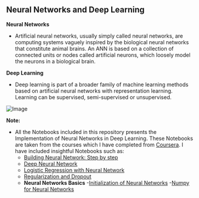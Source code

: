 ## **Neural Networks and Deep Learning**

**Neural Networks**
- Artificial neural networks, usually simply called neural networks, are computing systems vaguely inspired by the biological neural networks that constitute animal brains. An ANN is based on a collection of connected units or nodes called artificial neurons, which loosely model the neurons in a biological brain.

**Deep Learning**
- Deep learning is part of a broader family of machine learning methods based on artificial neural networks with representation learning. Learning can be supervised, semi-supervised or unsupervised.

![Image](https://res.cloudinary.com/dge89aqpc/image/upload/v1596893172/n_teqh1b.png)

**Note:**
- All the Notebooks included in this repository presents the Implementation of Neural Networks in Deep Learning. These Notebooks are taken from the courses which I have completed from [Coursera](https://www.coursera.org/). I have included insightful Notebooks such as:
  - [Building Neural Network: Step by step](https://github.com/ThinamXx/Neural-Networks-and-Deep-Learning/blob/master/Building%20Neural%20Networks%2001.ipynb)
  - [Deep Neural Network](https://github.com/ThinamXx/Neural-Networks-and-Deep-Learning/blob/master/Deep%20Neural%20Network%2002.ipynb)
  - [Logistic Regression with Neural Network](https://github.com/ThinamXx/NeuralNetworks-and-DeepLearning/blob/master/Logistic%20Regression%20with%20Neural%20Network%20Mindset.ipynb)
  - [Regularization and Dropout](https://github.com/ThinamXx/NeuralNetworks-and-DeepLearning/blob/master/Regularization%20and%20Dropout.ipynb)
  - **Neural Networks Basics**
    -[Initialization of Neural Networks](https://github.com/ThinamXx/NeuralNetworks-and-DeepLearning/blob/master/Initialization%20of%20Neural%20Networks.ipynb)
    -[Numpy for Neural Networks](https://github.com/ThinamXx/NeuralNetworks-and-DeepLearning/blob/master/Python%20Basics%20with%20Numpy.ipynb)
